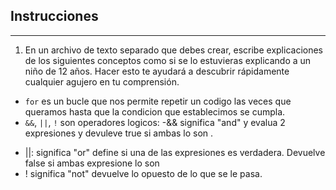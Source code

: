 ## Instrucciones
---
1. En un archivo de texto separado que debes crear, escribe explicaciones de los siguientes conceptos como si se lo estuvieras explicando a un niño de 12 años. Hacer esto te ayudará a descubrir rápidamente cualquier agujero en tu comprensión.

* `for` es un bucle que nos permite repetir un codigo las veces que queramos hasta que la condicion que establecimos se cumpla. 
* `&&`, `||`, `!` son operadores logicos: 
-&& significa "and" y evalua 2 expresiones y devuleve true si ambas lo son . 
- ||: significa "or" define si una de las expresiones es verdadera. Devuelve false si ambas expresione lo son
- ! significa "not" devuelve lo opuesto de lo que se le pasa. 